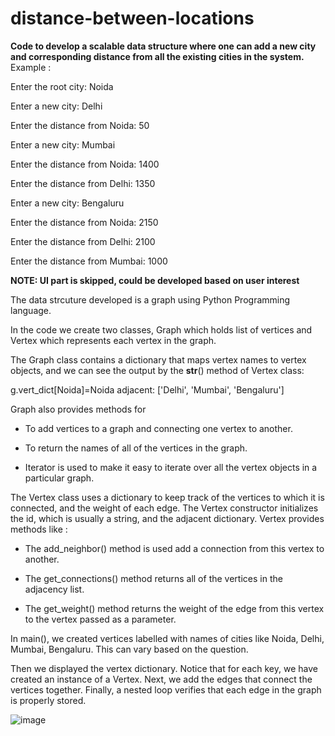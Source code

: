 # distance-between-locations
**Code to develop a scalable data structure where one can add a new city and corresponding distance from all the existing cities in the system.**
Example : 

Enter the root city: Noida

Enter a new city: Delhi

Enter the distance from Noida: 50

Enter a new city: Mumbai

Enter the distance from Noida: 1400

Enter the distance from Delhi: 1350

Enter a new city: Bengaluru

Enter the distance from Noida: 2150

Enter the distance from Delhi: 2100

Enter the distance from Mumbai: 1000

**NOTE: UI part is skipped, could be developed based on user interest**

The data strcuture developed is a graph using Python Programming language.

In the code we create two classes, Graph which holds list of vertices and Vertex which represents each vertex in the graph.

The Graph class contains a dictionary that maps vertex names to vertex objects, and we can see the output by the __str__() method of Vertex class:

g.vert_dict[Noida]=Noida adjacent: ['Delhi', 'Mumbai', 'Bengaluru']

Graph also provides methods for 

- To add vertices to a graph and connecting one vertex to another. 

- To return the names of all of the vertices in the graph.

- Iterator is used to make it easy to iterate over all the vertex objects in a particular graph.

The Vertex class uses a dictionary to keep track of the vertices to which it is connected, and the weight of each edge. The Vertex constructor initializes the id, which is usually a string, and the adjacent dictionary. 
Vertex provides methods like :

- The add_neighbor() method is used add a connection from this vertex to another. 

- The get_connections() method returns all of the vertices in the adjacency list. 

- The get_weight() method returns the weight of the edge from this vertex to the vertex passed as a parameter.

In main(), we created vertices labelled with names of cities like Noida, Delhi, Mumbai, Bengaluru. This can vary based on the question.

Then we displayed the vertex dictionary. Notice that for each key, we have created an instance of a Vertex. Next, we add the edges that connect the vertices together. Finally, a nested loop verifies that each edge in the graph is properly stored.

![image](https://user-images.githubusercontent.com/55523316/166448829-35ebcb20-1d9d-47de-86b9-b31a40c8e4a9.png)
